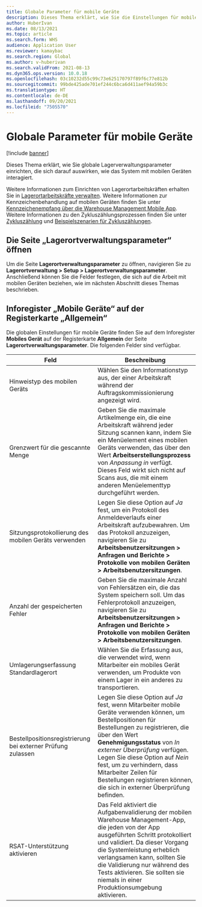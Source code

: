```yaml
---
title: Globale Parameter für mobile Geräte
description: Dieses Thema erklärt, wie Sie die Einstellungen für mobile Geräte auf der Seite „Lagerverwaltungsparameter“ einrichten.
author: HuberIvan
ms.date: 08/13/2021
ms.topic: article
ms.search.form: WHS
audience: Application User
ms.reviewer: kamaybac
ms.search.region: Global
ms.author: v-huberivan
ms.search.validFrom: 2021-08-13
ms.dyn365.ops.version: 10.0.18
ms.openlocfilehash: 03c10232d55c99c73e625170797f89f6c77e812b
ms.sourcegitcommit: 99bde425ade701ef244c6bca6d411aef94a59b3c
ms.translationtype: HT
ms.contentlocale: de-DE
ms.lasthandoff: 09/20/2021
ms.locfileid: "7505570"
---
```

# <a name="global-mobile-device-parameters"></a>Globale Parameter für mobile Geräte

[!include [banner](../includes/banner.md)]

Dieses Thema erklärt, wie Sie globale Lagerverwaltungsparameter einrichten, die sich darauf auswirken, wie das System mit mobilen Geräten interagiert.

Weitere Informationen zum Einrichten von Lagerortarbeitskräften erhalten Sie in [Lagerortarbeitskräfte verwalten](manage-warehouse-workers.md). Weitere Informationen zur Kennzeichenbehandlung auf mobilen Geräten finden Sie unter [Kennzeichenempfang über die Warehouse Management Mobile App](warehousing-mobile-device-app-license-plate-receiving.md). Weitere Informationen zu den Zykluszählungsprozessen finden Sie unter [Zykluszählung](cycle-counting.md) und [Beispielszenarien für Zykluszählungen](cycle-counting-scenarios.md).

## <a name="open-the-warehouse-management-parameters-page"></a>Die Seite „Lagerortverwaltungsparameter“ öffnen

Um die Seite **Lagerortverwaltungsparameter** zu öffnen, navigieren Sie zu **Lagerortverwaltung \> Setup \> Lagerortverwaltungsparameter**. Anschließend können Sie die Felder festlegen, die sich auf die Arbeit mit mobilen Geräten beziehen, wie im nächsten Abschnitt dieses Themas beschrieben.

## <a name="mobile-device-fasttab-on-the-general-tab"></a>Inforegister „Mobile Geräte“ auf der Registerkarte „Allgemein“

Die globalen Einstellungen für mobile Geräte finden Sie auf dem Inforegister **Mobiles Gerät** auf der Registerkarte **Allgemein** der Seite **Lagerortverwaltungsparameter**. Die folgenden Felder sind verfügbar.

| Feld | Beschreibung |
|---|---|
| Hinweistyp des mobilen Geräts | Wählen Sie den Informationstyp aus, der einer Arbeitskraft während der Auftragskommissionierung angezeigt wird. |
| Grenzwert für die gescannte Menge | Geben Sie die maximale Artikelmenge ein, die eine Arbeitskraft während jeder Sitzung scannen kann, indem Sie ein Menüelement eines mobilen Geräts verwenden, das über den Wert **Arbeitserstellungsprozess** von *Anpassung in* verfügt. Dieses Feld wirkt sich nicht auf Scans aus, die mit einem anderen Menüelementtyp durchgeführt werden. |
| Sitzungsprotokollierung des mobilen Geräts verwenden | Legen Sie diese Option auf *Ja* fest, um ein Protokoll des Anmeldeverlaufs einer Arbeitskraft aufzubewahren. Um das Protokoll anzuzeigen, navigieren Sie zu **Arbeitsbenutzersitzungen \> Anfragen und Berichte \> Protokolle von mobilen Geräten \> Arbeitsbenutzersitzungen**. |
| Anzahl der gespeicherten Fehler | Geben Sie die maximale Anzahl von Fehlersätzen ein, die das System speichern soll. Um das Fehlerprotokoll anzuzeigen, navigieren Sie zu **Arbeitsbenutzersitzungen \> Anfragen und Berichte \> Protokolle von mobilen Geräten \> Arbeitsbenutzersitzungen**. |
| Umlagerungserfassung Standardlagerort | Wählen Sie die Erfassung aus, die verwendet wird, wenn Mitarbeiter ein mobiles Gerät verwenden, um Produkte von einem Lager in ein anderes zu transportieren. |
| Bestellpositionsregistrierung bei externer Prüfung zulassen | Legen Sie diese Option auf *Ja* fest, wenn Mitarbeiter mobile Geräte verwenden können, um Bestellpositionen für Bestellungen zu registrieren, die über den Wert **Genehmigungsstatus** von *In externer Überprüfung* verfügen. Legen Sie diese Option auf *Nein* fest, um zu verhindern, dass Mitarbeiter Zeilen für Bestellungen registrieren können, die sich in externer Überprüfung befinden. |
| RSAT-Unterstützung aktivieren | Das Feld aktiviert die Aufgabenvalidierung der mobilen Warehouse Management-App, die jeden von der App ausgeführten Schritt protokolliert und validiert. Da dieser Vorgang die Systemleistung erheblich verlangsamen kann, sollten Sie die Validierung nur während des Tests aktivieren. Sie sollten sie niemals in einer Produktionsumgebung aktivieren. |
